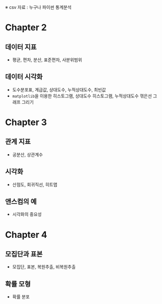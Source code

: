 ※ csv 자료 : 누구나 파이썬 통계분석

# Chapter 2

## 데이터 지표

- 평균, 편차, 분산, 표준편차, 사분위범위

## 데이터 시각화

- 도수분포표, 계급값, 상대도수, 누적상대도수, 최빈값
- `matplotlib`을 이용한 히스토그램, 상대도수 히스토그램, 누적상대도수 꺾은선 그래프 그리기



# Chapter 3

## 관계 지표

- 공분산, 상관계수

## 시각화

- 산점도, 회귀직선, 히트맵

## 앤스컴의 예

- 시각화의 중요성



# Chapter 4

## 모집단과 표본

- 모집단, 표본, 복원추출, 비복원추출

## 확률 모형

- 확률 분포
